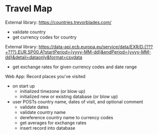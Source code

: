 Travel Map
===

External library: https://countries.trevorblades.com/
+ validate country
+ get currency codes for country

External library: https://data-api.ecb.europa.eu/service/data/EXR/D.{???+???}.EUR.SP00.A?startPeriod={yyyy-MM-dd}&endPeriod={yyyy-MM-dd}&detail=dataonly&format=csvdata
+ get exchange rates for given currency codes and date range

Web App: Record places you've visited
+ on start up
  + initialized timezone (or blow up)
  + initialized new or existing database (or blow up)
+ user POSTs country name, dates of visit, and optional comment
  + validate dates
  + validate country name
  + dereference country name to currency codes
  + get averages for exchange rates
  + insert record into database
